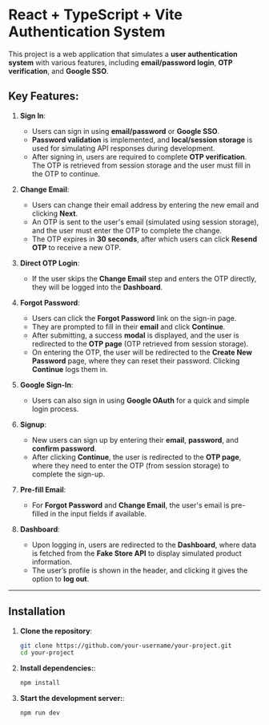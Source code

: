 # React + TypeScript + Vite Authentication System

This project is a web application that simulates a **user authentication system** with various features, including **email/password login**, **OTP verification**, and **Google SSO**.

## Key Features:
1. **Sign In**:
   - Users can sign in using **email/password** or **Google SSO**.
   - **Password validation** is implemented, and **local/session storage** is used for simulating API responses during development.
   - After signing in, users are required to complete **OTP verification**. The OTP is retrieved from session storage and the user must fill in the OTP to continue.

2. **Change Email**:
   - Users can change their email address by entering the new email and clicking **Next**.
   - An OTP is sent to the user's email (simulated using session storage), and the user must enter the OTP to complete the change.
   - The OTP expires in **30 seconds**, after which users can click **Resend OTP** to receive a new OTP.

3. **Direct OTP Login**:
   - If the user skips the **Change Email** step and enters the OTP directly, they will be logged into the **Dashboard**.

4. **Forgot Password**:
   - Users can click the **Forgot Password** link on the sign-in page.
   - They are prompted to fill in their **email** and click **Continue**.
   - After submitting, a success **modal** is displayed, and the user is redirected to the **OTP page** (OTP retrieved from session storage).
   - On entering the OTP, the user will be redirected to the **Create New Password** page, where they can reset their password. Clicking **Continue** logs them in.

5. **Google Sign-In**:
   - Users can also sign in using **Google OAuth** for a quick and simple login process.

6. **Signup**:
   - New users can sign up by entering their **email**, **password**, and **confirm password**.
   - After clicking **Continue**, the user is redirected to the **OTP page**, where they need to enter the OTP (from session storage) to complete the sign-up.

7. **Pre-fill Email**:
   - For **Forgot Password** and **Change Email**, the user's email is pre-filled in the input fields if available.

8. **Dashboard**:
   - Upon logging in, users are redirected to the **Dashboard**, where data is fetched from the **Fake Store API** to display simulated product information.
   - The user’s profile is shown in the header, and clicking it gives the option to **log out**.

---

## Installation

1. **Clone the repository**:

   ```bash
   git clone https://github.com/your-username/your-project.git
   cd your-project

2. **Install dependencies:**:

   ```bash
   npm install

3. **Start the development server:**:

   ```bash
   npm run dev

